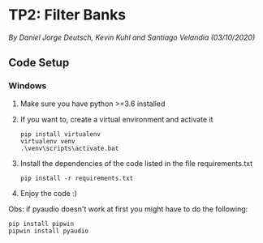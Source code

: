 # TP2: Filter Banks

*By Daniel Jorge Deutsch, Kevin Kuhl and Santiago Velandia (03/10/2020)*
</br>


## Code Setup

### Windows

1. Make sure you have python >=3.6 installed

2. If you want to, create a virtual environment and activate it
    ``` 
    pip install virtualenv
    virtualenv venv 
    .\venv\scripts\activate.bat
    ```
3. Install the dependencies of the code listed in the file requirements.txt
    ```
    pip install -r requirements.txt
    ```

6. Enjoy the code :)

Obs: if pyaudio doesn't work at first you might have to do the following:

```
pip install pipwin
pipwin install pyaudio
```